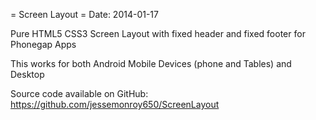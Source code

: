 = Screen Layout =
Date: 2014-01-17

Pure HTML5 CSS3 Screen Layout with fixed header and fixed footer for Phonegap Apps

This works for both Android Mobile Devices (phone and Tables) and Desktop

Source code available on GitHub: https://github.com/jessemonroy650/ScreenLayout
